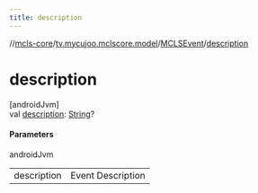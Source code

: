 ```yaml
---
title: description
---
```

//[mcls-core](../../../index.html)/[tv.mycujoo.mclscore.model](../index.html)/[MCLSEvent](index.html)/[description](description.html)



# description



[androidJvm]\
val [description](description.html): [String](https://kotlinlang.org/api/latest/jvm/stdlib/kotlin/-string/index.html)?



#### Parameters


androidJvm

| | |
|---|---|
| description | Event Description |




